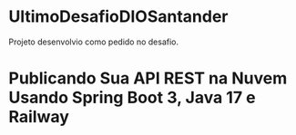 # UltimoDesafioDIOSantander
Projeto desenvolvio como pedido no desafio. 
# Publicando Sua API REST na Nuvem Usando Spring Boot 3, Java 17 e Railway
 
 
